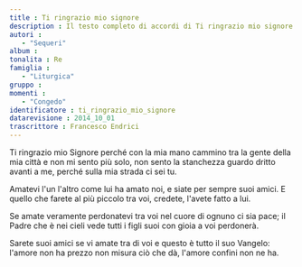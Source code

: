 ```yaml
--- 
title : Ti ringrazio mio signore
description : Il testo completo di accordi di Ti ringrazio mio signore. Inseriscila nel tuo canzoniere!
autori : 
   - "Sequeri"
album : 
tonalita : Re
famiglia : 
   - "Liturgica"
gruppo : 
momenti : 
   - "Congedo"
identificatore : ti_ringrazio_mio_signore
datarevisione : 2014_10_01
trascrittore : Francesco Endrici
--- 
```




 Ti ringrazio mio Signore 
perché con la mia mano 
cammino tra la gente della mia città
e non mi sento più solo,  non sento la stanchezza
guardo dritto avanti a me,
perché sulla mia strada ci sei tu. 


Amatevi l'un l'altro come lui ha amato noi,
e siate per sempre suoi amici.
E quello che farete al più piccolo tra voi,
credete, l'avete fatto a lui. 


Se amate veramente perdonatevi tra voi
nel cuore di ognuno ci sia pace;
il Padre che è nei cieli vede tutti i figli suoi
con gioia a voi perdonerà. 


Sarete suoi amici se vi amate tra di voi
e questo è tutto il suo Vangelo:
l'amore non ha prezzo non misura ciò che dà,
l'amore confini non ne ha. 


